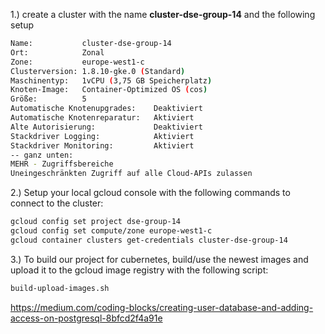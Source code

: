 1.) create a cluster with the name **cluster-dse-group-14** and the following setup
```bash
Name:           cluster-dse-group-14
Ort:            Zonal
Zone:           europe-west1-c
Clusterversion: 1.8.10-gke.0 (Standard)
Maschinentyp:   1vCPU (3,75 GB Speicherplatz)
Knoten-Image:   Container-Optimized OS (cos)
Größe:          5
Automatische Knotenupgrades:    Deaktiviert
Automatische Knotenreparatur:   Aktiviert
Alte Autorisierung:             Deaktiviert
Stackdriver Logging:            Aktiviert
Stackdriver Monitoring:         Aktiviert
-- ganz unten:
MEHR - Zugriffsbereiche
Uneingeschränkten Zugriff auf alle Cloud-APIs zulassen
```

2.) Setup your local gcloud console with the following commands to connect to the cluster:
```bash
gcloud config set project dse-group-14
gcloud config set compute/zone europe-west1-c
gcloud container clusters get-credentials cluster-dse-group-14
```

3.) To build our project for cubernetes, build/use the newest images and upload it to the gcloud image registry with the following script:
```bash
build-upload-images.sh
```


https://medium.com/coding-blocks/creating-user-database-and-adding-access-on-postgresql-8bfcd2f4a91e







